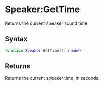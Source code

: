 # Speaker:GetTime

Returns the current speaker sound time.

## Syntax

```lua
function Speaker:GetTime(): number
```

## Returns

Returns the current speaker time, in seconds.
